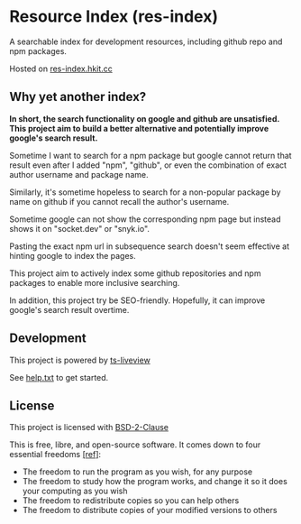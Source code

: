 # Resource Index (res-index)

A searchable index for development resources, including github repo and npm packages.

Hosted on [res-index.hkit.cc](https://res-index.hkit.cc/)

## Why yet another index?

**In short, the search functionality on google and github are unsatisfied. This project aim to build a better alternative and potentially improve google's search result.**

Sometime I want to search for a npm package but google cannot return that result even after I added "npm", "github", or even the combination of exact author username and package name.

Similarly, it's sometime hopeless to search for a non-popular package by name on github if you cannot recall the author's username.

Sometime google can not show the corresponding npm page but instead shows it on "socket.dev" or "snyk.io".

Pasting the exact npm url in subsequence search doesn't seem effective at hinting google to index the pages.

This project aim to actively index some github repositories and npm packages to enable more inclusive searching.

In addition, this project try be SEO-friendly. Hopefully, it can improve google's search result overtime.

## Development

This project is powered by [ts-liveview](https://github.com/beenotung/ts-liveview/blob/v5-auth-web-template/README.md)

See [help.txt](help.txt) to get started.

## License

This project is licensed with [BSD-2-Clause](./LICENSE)

This is free, libre, and open-source software. It comes down to four essential freedoms [[ref]](https://seirdy.one/2021/01/27/whatsapp-and-the-domestication-of-users.html#fnref:2):

- The freedom to run the program as you wish, for any purpose
- The freedom to study how the program works, and change it so it does your computing as you wish
- The freedom to redistribute copies so you can help others
- The freedom to distribute copies of your modified versions to others
